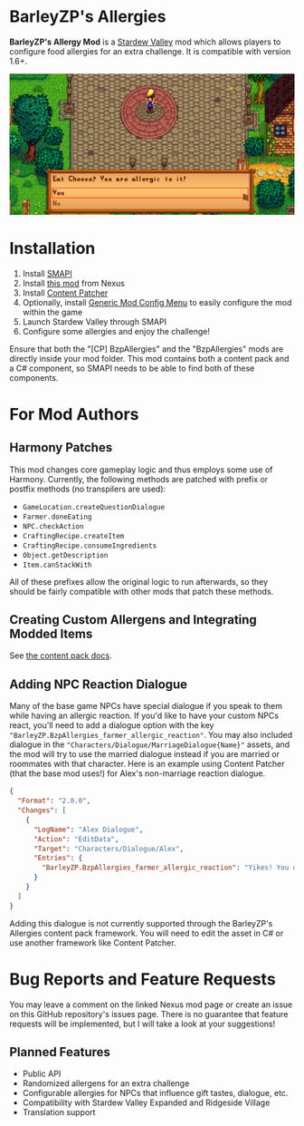 # BarleyZP's Allergies

**BarleyZP's Allergy Mod** is a [Stardew Valley](https://www.stardewvalley.net/) mod which allows players to configure food allergies for an extra challenge. It is compatible with version 1.6+.

![Stardew Valley player is prompted to choose whether or not to eat cheese, which they are allergic to.](docs/screenshots/CheeseAllergenPopup.png)

# Installation

1. Install [SMAPI](https://smapi.io/)
1. Install [this mod](https://www.nexusmods.com/stardewvalley/mods/21238) from Nexus
1. Install [Content Patcher](https://www.nexusmods.com/stardewvalley/mods/1915)
1. Optionally, install [Generic Mod Config Menu](https://www.nexusmods.com/stardewvalley/mods/5098) to easily configure the mod within the game
1. Launch Stardew Valley through SMAPI
1. Configure some allergies and enjoy the challenge!

Ensure that both the "\[CP\] BzpAllergies" and the "BzpAllergies" mods are directly inside your mod folder. This mod contains both a content pack and a C# component, so SMAPI needs to be able to find both of these components.

# For Mod Authors

## Harmony Patches

This mod changes core gameplay logic and thus employs some use of Harmony. Currently, the following methods are patched with prefix or postfix methods (no transpilers are used):

- `GameLocation.createQuestionDialogue`
- `Farmer.doneEating`
- `NPC.checkAction`
- `CraftingRecipe.createItem`
- `CraftingRecipe.consumeIngredients`
- `Object.getDescription`
- `Item.canStackWith`

All of these prefixes allow the original logic to run afterwards, so they should be fairly compatible with other mods that patch these methods.

## Creating Custom Allergens and Integrating Modded Items

See [the content pack docs](docs/content_packs.md).

## Adding NPC Reaction Dialogue

Many of the base game NPCs have special dialogue if you speak to them while having an allergic reaction. If you'd like to have your custom NPCs react, you'll need to add a dialogue option with the key `"BarleyZP.BzpAllergies_farmer_allergic_reaction"`. You may also included dialogue in the `"Characters/Dialogue/MarriageDialogue{Name}"` assets, and the mod will try to use the married dialogue instead if you are married or roommates with that character. Here is an example using Content Patcher (that the base mod uses!) for Alex's non-marriage reaction dialogue.

```json
{
  "Format": "2.0.0",
  "Changes": [
    {
      "LogName": "Alex Dialogue",
      "Action": "EditData",
      "Target": "Characters/Dialogue/Alex",
      "Entries": {
        "BarleyZP.BzpAllergies_farmer_allergic_reaction": "Yikes! You don't look so good...$7"
      }
    }
  ]
}
```

Adding this dialogue is not currently supported through the BarleyZP's Allergies content pack framework. You will need to edit the asset in C# or use another framework like Content Patcher.

# Bug Reports and Feature Requests

You may leave a comment on the linked Nexus mod page or create an issue on this GitHub repository's issues page. There is no guarantee that feature requests will be implemented, but I will take a look at your suggestions!

## Planned Features

- Public API
- Randomized allergens for an extra challenge
- Configurable allergies for NPCs that influence gift tastes, dialogue, etc.
- Compatibility with Stardew Valley Expanded and Ridgeside Village
- Translation support

